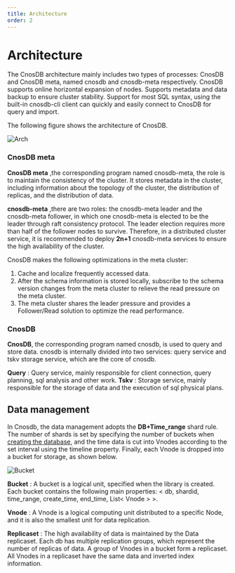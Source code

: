 ```yaml
---
title: Architecture
order: 2
---
```


# Architecture

The CnosDB architecture mainly includes two types of processes: CnosDB and CnosDB meta, named cnosdb and cnosdb-meta respectively. CnosDB supports online horizontal expansion of nodes. Supports metadata and data backup to ensure cluster stability. Support for most SQL syntax, using the built-in cnosdb-cli client can quickly and easily connect to CnosDB for query and import.

The following figure shows the architecture of CnosDB.

![Arch](/_static/img/arch.png)

### CnosDB meta 
**CnosDB meta** ,the corresponding program named cnosdb-meta, the role is to maintain the consistency of the cluster. It stores metadata in the cluster, including information about the topology of the cluster, the distribution of replicas, and the distribution of data.

**cnosdb-meta** ,there are two roles: the cnosdb-meta leader and the cnosdb-meta follower, in which one cnosdb-meta is elected to be the leader through raft consistency protocol. The leader election requires more than half of the follower nodes to survive. Therefore, in a distributed cluster service, it is recommended to deploy **2n+1** cnosdb-meta services to ensure the high availability of the cluster.

CnosDB makes the following optimizations in the meta cluster:
 1. Cache and localize frequently accessed data. 
 2. After the schema information is stored locally, subscribe to the schema version changes from the meta cluster to relieve the read pressure on the meta cluster.
 3. The meta cluster shares the leader pressure and provides a Follower/Read solution to optimize the read performance.

### CnosDB
**CnosDB**, the corresponding program named cnosdb, is used to query and store data. cnosdb is internally divided into two services: query service and tskv storage service, which are the core of cnosdb.

**Query** : Query service, mainly responsible for client connection, query planning, sql analysis and other work.
**Tskv** : Storage service, mainly responsible for the storage of data and the execution of sql physical plans.

## Data management
In Cnosdb, the data management adopts the **DB+Time_range** shard rule. The number of shards is set by specifying the number of buckets when [creating the database](../../reference/sql.md#create-database), and the time data is cut into Vnodes according to the set interval using the timeline property. Finally, each Vnode is dropped into a bucket for storage, as shown below.

![Bucket](/_static/img/buket.jpg)

**Bucket** : A bucket is a logical unit, specified when the library is created. Each bucket contains the following main properties: < db, shardid, time_range, create_time, end_time, List< Vnode > >. 

**Vnode** : A Vnode is a logical computing unit distributed to a specific Node, and it is also the smallest unit for data replication. 

**Replicaset** : The high availability of data is maintained by the Data replicaset. Each db has multiple replication groups, which represent the number of replicas of data. A group of Vnodes in a bucket form a replicaset. All Vnodes in a replicaset have the same data and inverted index information.
